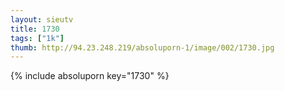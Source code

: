 ```yaml
--- 
layout: sieutv
title: 1730
tags: ["1k"]
thumb: http://94.23.248.219/absoluporn-1/image/002/1730.jpg
---
```

{% include absoluporn key="1730" %} 

